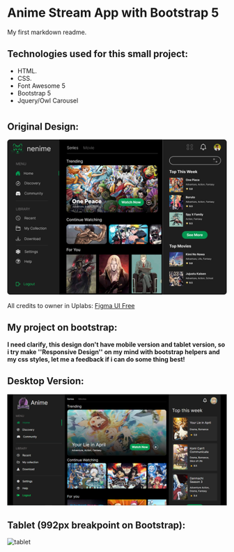 
# Anime Stream App with Bootstrap 5

My first markdown readme.

## Technologies used for this small project:

* HTML.
* CSS.
* Font Awesome 5
* Bootstrap 5
* Jquery/Owl Carousel
#

## Original Design:

![attachment](./Design/attachment.jpg)

All credits to owner in Uplabs: [Figma UI Free](https://www.uplabs.com/posts/nenime-web-application-for-anime-lovers)


## My project on bootstrap:

**I need clarify, this design don't have mobile version and tablet version, so i try make ''Responsive Design'' on my mind with bootstrap helpers and my css styles, let me a feedback if i can do some thing best!**

## Desktop Version:

![desktop](./Design/desktop.png)

## Tablet (992px breakpoint on Bootstrap):

![tablet](./Design/Tablet.png)




